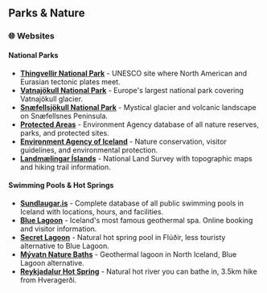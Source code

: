 ## Parks & Nature

### 🌐 Websites

#### National Parks
- **<a href="https://www.thingvellir.is/" target="_blank">Thingvellir National Park</a>** - UNESCO site where North American and Eurasian tectonic plates meet.
- **<a href="https://www.vatnajokulsthjodgardur.is/" target="_blank">Vatnajökull National Park</a>** - Europe's largest national park covering Vatnajökull glacier.
- **<a href="https://snaefellsjokull.is/en/" target="_blank">Snæfellsjökull National Park</a>** - Mystical glacier and volcanic landscape on Snæfellsnes Peninsula.
- **<a href="https://www.ust.is/english/visiting-iceland/protected-areas/" target="_blank">Protected Areas</a>** - Environment Agency database of all nature reserves, parks, and protected sites.
- **<a href="https://www.ust.is/english" target="_blank">Environment Agency of Iceland</a>** - Nature conservation, visitor guidelines, and environmental protection.
- **<a href="https://www.natt.is/en" target="_blank">Landmælingar Íslands</a>** - National Land Survey with topographic maps and hiking trail information.

#### Swimming Pools & Hot Springs
- **<a href="https://sundlaugar.is/en/" target="_blank">Sundlaugar.is</a>** - Complete database of all public swimming pools in Iceland with locations, hours, and facilities.
- **<a href="https://www.bluelagoon.com/" target="_blank">Blue Lagoon</a>** - Iceland's most famous geothermal spa. Online booking and visitor information.
- **<a href="https://www.secretlagoon.is/" target="_blank">Secret Lagoon</a>** - Natural hot spring pool in Flúðir, less touristy alternative to Blue Lagoon.
- **<a href="https://www.jardbodin.is/en/" target="_blank">Mývatn Nature Baths</a>** - Geothermal lagoon in North Iceland, Blue Lagoon alternative.
- **<a href="https://visitreykjadalur.is/" target="_blank">Reykjadalur Hot Spring</a>** - Natural hot river you can bathe in, 3.5km hike from Hveragerði.